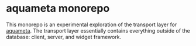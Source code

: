 
# aquameta monorepo

This monorepo is an experimental exploration of the transport layer for [aquameta](https://github.com/aquametalabs/aquameta). The transport layer essentially contains everything outside of the database: client, server, and widget framework.

